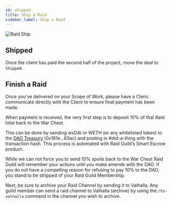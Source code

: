 ```yaml
---
id: shipped
title: Ship a Raid
sidebar_label: Ship a Raid
---
```


![Raid Ship](https://user-images.githubusercontent.com/93854208/172767777-437498e1-f68b-4937-bf7c-c16a6af1e0d2.png)


## Shipped

Once the client has paid the second half of the project, move the deal to `Shipped`.

## Finish a Raid

Once you’ve delivered on your Scope of Work, please have a <span class="cleric">Cleric</span> communicate directly with the Client to ensure final payment has been made.

When payment is received, the very first step is to deposit 10% of that Raid total back to the War Chest.

This can be done by sending wxDAI or WETH (or any whitelisted token) to the [DAO Treasury](https://blockscout.com/poa/xdai/address/0x181ebdb03cb4b54f4020622f1b0eacd67a8c63ac) (0x181e...63ac) and posting in <span class='channels'>#did-a-thing</span> with the transaction hash. This process is automated with Raid Guild’s Smart Escrow product.

While we can not force you to send 10% spoils back to the War Chest Raid Guild will remember your actions until you make amends with the DAO. If you do not have a compelling reason for refusing to pay 10% to the DAO, you stand to be stripped of your Raid Guild Membership.

Next, be sure to archive your Raid Channel by sending it to Valhalla. Any guild member can send a raid channel to Valhalla (archive) by using the `/to-valhalla` command in the channel you wish to archive.
